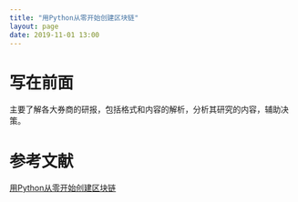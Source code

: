 ```yaml
---
title: "用Python从零开始创建区块链"
layout: page
date: 2019-11-01 13:00
---
```


# 写在前面
主要了解各大券商的研报，包括格式和内容的解析，分析其研究的内容，辅助决策。


# 参考文献

[ 用Python从零开始创建区块链](https://cloud.tencent.com/developer/article/1100975)